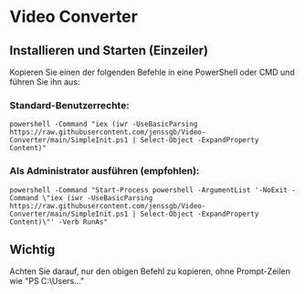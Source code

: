 # Video Converter

## Installieren und Starten (Einzeiler)

Kopieren Sie einen der folgenden Befehle in eine PowerShell oder CMD und führen Sie ihn aus:

### Standard-Benutzerrechte:
```
powershell -Command "iex (iwr -UseBasicParsing https://raw.githubusercontent.com/jenssgb/Video-Converter/main/SimpleInit.ps1 | Select-Object -ExpandProperty Content)"
```

### Als Administrator ausführen (empfohlen):
```
powershell -Command "Start-Process powershell -ArgumentList '-NoExit -Command \"iex (iwr -UseBasicParsing https://raw.githubusercontent.com/jenssgb/Video-Converter/main/SimpleInit.ps1 | Select-Object -ExpandProperty Content)\"' -Verb RunAs"
```

## Wichtig
Achten Sie darauf, nur den obigen Befehl zu kopieren, ohne Prompt-Zeilen wie "PS C:\Users\..."

